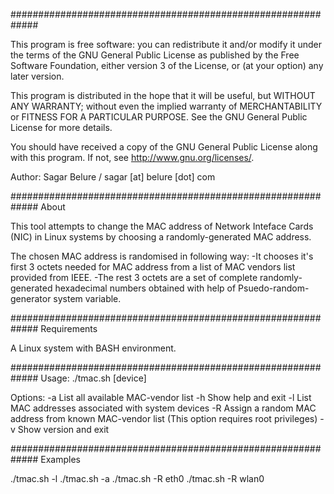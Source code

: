 #############################################################

This program is free software: you can redistribute it and/or modify
it under the terms of the GNU General Public License as published by
the Free Software Foundation, either version 3 of the License, or
(at your option) any later version.

This program is distributed in the hope that it will be useful,
but WITHOUT ANY WARRANTY; without even the implied warranty of
MERCHANTABILITY or FITNESS FOR A PARTICULAR PURPOSE.  See the
GNU General Public License for more details.

You should have received a copy of the GNU General Public License
along with this program.  If not, see <http://www.gnu.org/licenses/>.

Author: Sagar Belure / sagar [at] belure [dot] com

#############################################################
About

This tool attempts to change the MAC address of Network Inteface Cards 
(NIC) in Linux systems by choosing a randomly-generated MAC address. 

The chosen MAC address is randomised in following way:
-It chooses it's first 3 octets needed for MAC address from a list of 
MAC vendors list provided from IEEE.
-The rest 3 octets are a set of complete randomly-generated hexadecimal 
numbers obtained with help of Psuedo-random-generator system variable.

#############################################################
Requirements

A Linux system with BASH environment.

#############################################################
Usage: ./tmac.sh <options> [device]

Options:
	-a	List all available MAC-vendor list
	-h	Show help and exit
	-l	List MAC addresses associated with system devices
	-R	Assign a random MAC address from known MAC-vendor list
		(This option requires root privileges)
	-v	Show version and exit

#############################################################
Examples

./tmac.sh -l
./tmac.sh -a
./tmac.sh -R eth0
./tmac.sh -R wlan0
